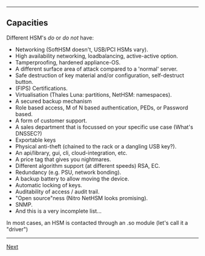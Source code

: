 -----------------------
## Capacities
Different HSM's *do* or *do not* have:

-   Networking (SoftHSM doesn't, USB/PCI HSMs vary).
-   High availability networking, loadbalancing, active-active option.
-   Tamperproofing, hardened appliance-OS.
-   A different surface area of attack compared to a 'normal' server.
-   Safe destruction of key material and/or configuration, self-destruct
    button.
-   (FIPS) Certifications.
-   Virtualisation (Thales Luna: partitions, NetHSM: namespaces).
-   A secured backup mechanism
-   Role based access, M of N based authentication, PEDs, or Password based.
-   A form of customer support.
-   A sales department that is focussed on your specific use case (What's DNSSEC?)
-   Exportable keys
-   Physical anti-theft (chained to the rack or a dangling USB key?).
-   An api/library, gui, cli, cloud-integration, etc.
-   A price tag that gives you nightmares.
-   Different algorithm support (at different speeds) RSA, EC.
-   Redundancy (e.g. PSU, network bonding).
-   A backup battery to allow moving the device.
-   Automatic locking of keys.
-   Auditability of access / audit trail.
-   "Open source"ness (Nitro NetHSM looks promising).
-   SNMP.
-   And this is a very incomplete list...

In most cases, an HSM is contacted through an .so module (let's call it a "driver")

---------------------------
[Next](https://github.com/niek-sidn/hsm_workshop_nethsm/blob/main/Slide05b.md)

